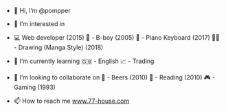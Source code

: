 - 👋 Hi, I’m @pompper
- 👀 I’m interested in 
- 💻 Web developer (2015)
👟 - B-boy (2005) 
🎹 - Piano Keyboard (2017)
✍🏻 - Drawing (Manga Style) (2018)

- 🌱 I’m currently learning 
🇬🇧 - English
📈 - Trading 

- 💞️ I’m looking to collaborate on 
🍺 - Beers (2010)
📖 - Reading (2010)
🎮 - Gaming (1993)

- 📫 How to reach me www.77-house.com

<!---
pompper/pompper is a ✨ special ✨ repository because its `README.md` (this file) appears on your GitHub profile.
You can click the Preview link to take a look at your changes.
--->
